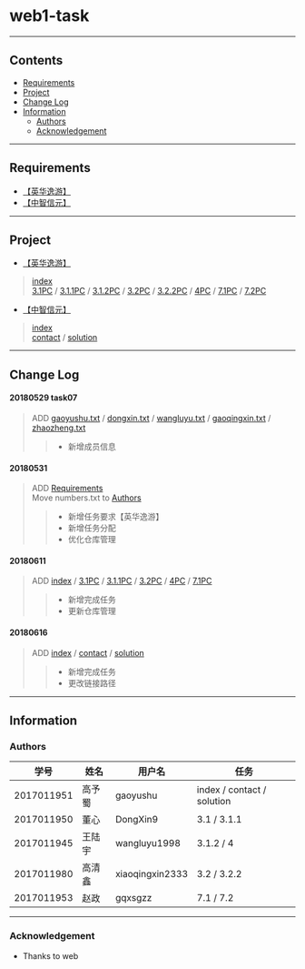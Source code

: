 # web1-task
----
## Contents
* [Requirements](#requirements)
* [Project](#project)
* [Change Log](#change-Log)
* [Information](#information)
  * [Authors](#authors)
  * [Acknowledgement](#acknowledgement)
----
## Requirements
* [【英华逸游】](/Requirements/英华逸游)
* [【中智信元】](/Requirements/中智信元)
----
## Project
* [【英华逸游】](/Project/英华逸游)
> [index](https://gaoyushu.github.io/web1-task/Project/yinghuayiyou/index.html)  
> [3.1PC](https://gaoyushu.github.io/web1-task/Project/yinghuayiyou/html/3.1PC.html) / 
> [3.1.1PC](https://gaoyushu.github.io/web1-task/Project/yinghuayiyou/html/3.1.1PC.html) / 
> [3.1.2PC](https://gaoyushu.github.io/web1-task/Project/yinghuayiyou/html/3.1.2PC.html) / 
> [3.2PC](https://gaoyushu.github.io/web1-task/Project/yinghuayiyou/html/3.2PC.html) / 
> [3.2.2PC](https://gaoyushu.github.io/web1-task/Project/yinghuayiyou/html/3.2.2PC.html) / 
> [4PC](https://gaoyushu.github.io/web1-task/Project/yinghuayiyou/html/4PC.html) / 
> [7.1PC](https://gaoyushu.github.io/web1-task/Project/yinghuayiyou/html/7.1PC.html) / 
> [7.2PC](https://gaoyushu.github.io/web1-task/Project/yinghuayiyou/html/7.2PC.html)  
* [【中智信元】](/Project/中智信元)
> [index](https://gaoyushu.github.io/web1-task/Project/zhongzhixinyuan/index.html)  
> [contact](https://gaoyushu.github.io/web1-task/Project/zhongzhixinyuan/html/contact.html) / 
> [solution](https://gaoyushu.github.io/web1-task/Project/zhongzhixinyuan/html/solution.html)  
----
## Change Log
#### 20180529 task07
> ADD [gaoyushu.txt](/Authors/gaoyushu.txt) / [dongxin.txt](/Authors/dongxin.txt) / [wangluyu.txt](/Authors/wangluyu.txt) / [gaoqingxin.txt](/Authors/gaoqingxin.txt) / [zhaozheng.txt](/Authors/zhaozheng.txt)
>> * 新增成员信息
#### 20180531
> ADD [Requirements](Requirements)  
> Move numbers.txt to [Authors](Authors)
>> * 新增任务要求【英华逸游】
>> * 新增任务分配
>> * 优化仓库管理
#### 20180611
>ADD [index](https://gaoyushu.github.io/web1-task/Project/yinghuayiyou/index.html) / [3.1PC](https://gaoyushu.github.io/web1-task/Project/yinghuayiyou/html/3.1PC.html) / [3.1.1PC](https://gaoyushu.github.io/web1-task/Project/yinghuayiyou/html/3.1.1PC.html) / [3.2PC](https://gaoyushu.github.io/web1-task/Project/html/3.2PC.html) / [4PC](https://gaoyushu.github.io/web1-task/Project/yinghuayiyou/html/4PC.html) / [7.1PC](https://gaoyushu.github.io/web1-task/Project/yinghuayiyou/html/7.1PC.html)
>> * 新增完成任务  
>> * 更新仓库管理  
#### 20180616
>ADD [index](https://gaoyushu.github.io/web1-task/Project/zhongzhixinyuan/index.html) / [contact](https://gaoyushu.github.io/web1-task/Project/zhongzhixinyuan/html/contact.html) / [solution](https://gaoyushu.github.io/web1-task/Project/zhongzhixinyuan/html/solution.html)
>> * 新增完成任务
>> * 更改链接路径  
----
## Information
### Authors
学号|姓名|用户名|任务
----|----|----|----
2017011951|高予蜀|gaoyushu|index / contact / solution 
2017011950|董心|DongXin9|3.1 / 3.1.1
2017011945|王陆宇|wangluyu1998|3.1.2 / 4
2017011980|高清鑫|xiaoqingxin2333|3.2 / 3.2.2
2017011953|赵政|gqxsgzz|7.1 / 7.2  
----
### Acknowledgement
* Thanks to web
